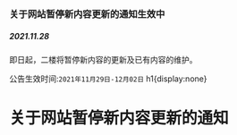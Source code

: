 ### 关于网站暂停新内容更新的通知<Badge type="success">生效中</Badge>
##### 2021.11.28
即日起，二楼将暂停新内容的更新及已有内容的维护。

公告生效时间:`2021年11月29日-12月02日`
<v-style>h1{display:none}</v-style>
# 关于网站暂停新内容更新的通知